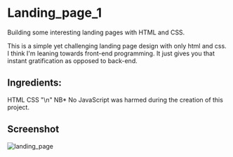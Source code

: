 # Landing_page_1
Building some interesting landing pages with HTML and CSS.

This is a simple yet challenging landing page design with only html and css.
I think I'm leaning towards front-end programming. 
It just gives you that instant gratification as opposed to back-end.

## Ingredients:
HTML
CSS "\n"
NB* No JavaScript was harmed during the creation of this project.


## Screenshot
![landing_page](https://user-images.githubusercontent.com/64991182/121963941-2e66f600-cd41-11eb-8b3c-f959cc5e445d.jpeg)

